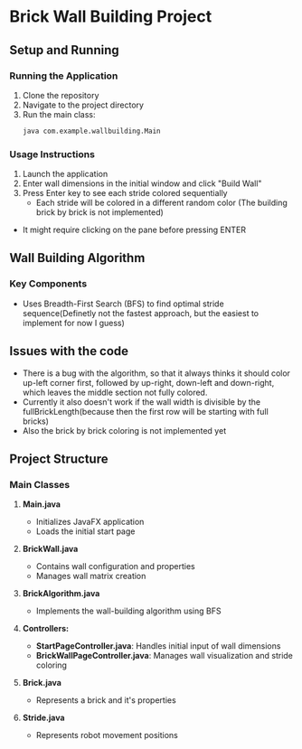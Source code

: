 # Brick Wall Building Project

## Setup and Running

### Running the Application
1. Clone the repository
2. Navigate to the project directory
3. Run the main class:
   ```bash
   java com.example.wallbuilding.Main
   ```

### Usage Instructions
1. Launch the application
2. Enter wall dimensions in the initial window and click "Build Wall"
4. Press Enter key to see each stride colored sequentially
   - Each stride will be colored in a different random color
   (The building brick by brick is not implemented)
  - It might require clicking on the pane before pressing ENTER

## Wall Building Algorithm

### Key Components
- Uses Breadth-First Search (BFS) to find optimal stride sequence(Definetly not the fastest approach, but the easiest to implement for now I guess)

## Issues with the code
- There is a bug with the algorithm, so that it always thinks it should color up-left corner first, followed by up-right, down-left and down-right, which leaves the middle section not fully colored.
- Currently it also doesn't work if the wall width is divisible by the fullBrickLength(because then the first row will be starting with full bricks)
- Also the brick by brick coloring is not implemented yet

## Project Structure

### Main Classes
1. **Main.java**
   - Initializes JavaFX application
   - Loads the initial start page

2. **BrickWall.java**
   - Contains wall configuration and properties
   - Manages wall matrix creation

3. **BrickAlgorithm.java**
   - Implements the wall-building algorithm using BFS

4. **Controllers:**
   - **StartPageController.java**: Handles initial input of wall dimensions
   - **BrickWallPageController.java**: Manages wall visualization and stride coloring

5. **Brick.java**
   - Represents a brick and it's properties

6. **Stride.java**
   - Represents robot movement positions
